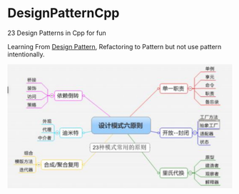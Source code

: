 # DesignPatternCpp
23 Design Patterns in Cpp for fun

Learning From [Design Pattern](https://www.bilibili.com/video/BV1kW411P7KS?from=search&seid=5312994722575289482), Refactoring to Pattern but not use pattern intentionally.

![Design Pattern](./DesignPattern.png)
